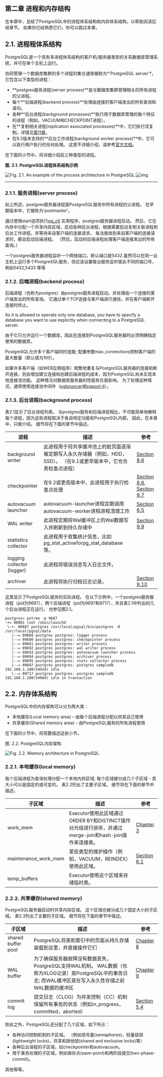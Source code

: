 ## 第二章 进程和内存结构

在本章中，总结了PostgreSQL中的进程体系结构和内存体系结构，以帮助阅读后续章节。 如果你已经熟悉它们，你可以跳过本章。

## 2.1. 进程程体系结构 

PostgreSQL是一个具有多进程体系结构的客户机/服务器类型的关系数据库管理系统，并可在单个主机上运行。

协同管理一个数据库集群的多个进程的集合通常被称为*'PostgreSQL server'*，它包含以下类型的进程：

- **postgres服务进程(server process)**是与数据库集群管理相关的所有进程的父进程。
- 每个**后端进程(backend process)**处理由连接的客户端发出的所有查询和语句。
- 各种**后台进程(background processes)**执行用于数据库管理的每个特征的进程（例如，VACUUM和CHECKPOINT进程）。
- 在**复制相关进程(replication associated processes)**中，它们执行流复制。详情见[第11章](ch11.md)。 
- 在9.3版本支持的**后台工作进程(background worker process)**中，它可以执行用户执行的任何处理。 这里不详细介绍，请参考[官方文档](http://www.postgresql.org/docs/current/static/bgworker.html)。

在下面的小节中，将详细介绍前三种类型的进程。

**图. 2.1. PostgreSQL进程体系结构示例**

![Fig. 2.1. An example of the process architecture in PostgreSQL.](https://github.com/yonj1e/The-Internals-of-PostgreSQL/blob/master/imgs/ch2/fig-2-01.png?raw=true)![img]()

------

### 2.1.1. 服务进程(server process) 

如上所述，postgres服务器进程是PostgreSQL服务中所有进程的父进程。 在早期版本中，它被称为‘postmaster’。

通过使用start选项执行[pg_ctl](http://www.postgresql.org/docs/current/static/app-pg-ctl.html) 实用程序，postgres服务器进程启动。 然后，它在内存中分配一个共享内存区域，启动各种后台进程，根据需要启动复制关联进程和后台工作进程，并等待来自客户端的连接请求。 每当接收到来自客户端的连接请求时，都会启动后端进程。 （然后，启动的后端进程处理客户端连接发出的所有查询。）

一个postgres服务器进程监听一个网络端口，默认端口是5432.虽然可以在同一台主机上运行多个PostgreSQL服务，但应该设置每台服务监听彼此不同的端口号，例如5432,5433 等等

### 2.1.2. 后端进程(backend process)

后端进程（也称为postgres）由postgres服务进程启动，并处理由一个连接的客户端发出的所有查询。 它通过单个TCP连接与客户端进行通信，并在客户端断开连接时终止。

As it is allowed to operate only one database, you have to specify a database you want to use explicitly when connecting to a PostgreSQL server.

由于它只允许运行一个数据库，因此在连接到PostgreSQL服务器时必须明确指定使用的数据库。

PostgreSQL允许多个客户端同时连接; 配置参数max_connections控制客户端的最大数量（默认值为100）。

如果许多客户端（如WEB应用程序）频繁地重复与PostgreSQL服务器的连接和断开连接，则会增加建立连接和创建后端进程的成本，因为PostgreSQL尚未实现本地连接池功能。 这种情况对数据库服务器的性能有负面影响。 为了处理这种情况，通常使用连接池中间件（[pgbouncer](https://pgbouncer.github.io/)或[pgpool-II](http://www.pgpool.net/mediawiki/index.php/Main_Page)）。

### 2.1.3. 后台进程(background process)

表2.1显示了后台进程列表。 与postgres服务和后端进程相比，不可能简单地解释每个进程，因为这些进程取决于各自特定功能和PostgreSQL内部。 因此，在本章中，只做介绍。 细节将在下面的章节中描述。

| 进程                       | 描述                                                         | 参考                                                         |
| -------------------------- | ------------------------------------------------------------ | ------------------------------------------------------------ |
| background writer          | 此进程用于将共享缓冲池上的脏页面逐渐被定期写入永久存储器（例如，HDD，SSD）。 （在9.1或更早版本中，它也负责检查点进程） | [Section 8.6](http://www.interdb.jp/pg/pgsql08.html#_8.6.)   |
| checkpointer               | 在9.2或更高版本中，此进程用于执行检查点处理                  | [Section 8.6](http://www.interdb.jp/pg/pgsql08.html#_8.6.), [Section 9.7](http://www.interdb.jp/pg/pgsql09.html#_9.7.) |
| autovacuum launcher        | autovacuum-launcher进程定期调用autovacuum-worker进程进程清理工作 | [Section 6.5](http://www.interdb.jp/pg/pgsql06.html#_6.5.)   |
| WAL writer                 | 此进程定期将Wal缓冲区上的Wal数据写入并刷新到持久存储中       | [Section 9.9](http://www.interdb.jp/pg/pgsql09.html#_9.9.)   |
| statistics collector       | 此进程用于收集统计信息，比如pg_stat_activeforpg_stat_database等。 |                                                              |
| logging collector (logger) | 此进程将错误消息写入日志文件。                               |                                                              |
| archiver                   | 此进程将执行归档日志记录。                                   | [Section 9.10](http://www.interdb.jp/pg/pgsql09.html#_9.10.) |

这里显示了PostgreSQL服务的实际进程。 在以下示例中，一个postgres服务器进程（pid为9687），两个后端进程（pid为9697和9717），并且表2.1中列出的几个后台进程正在运行。 也参见图2.1。

```
postgres> pstree -p 9687
-+= 00001 root /sbin/launchd
 \-+- 09687 postgres /usr/local/pgsql/bin/postgres -D /usr/local/pgsql/data
   |--= 09688 postgres postgres: logger process     
   |--= 09690 postgres postgres: checkpointer process     
   |--= 09691 postgres postgres: writer process     
   |--= 09692 postgres postgres: wal writer process     
   |--= 09693 postgres postgres: autovacuum launcher process     
   |--= 09694 postgres postgres: archiver process     
   |--= 09695 postgres postgres: stats collector process     
   |--= 09697 postgres postgres: postgres sampledb 192.168.1.100(54924) idle  
   \--= 09717 postgres postgres: postgres sampledb 192.168.1.100(54964) idle in transaction  
```

## 2.2. 内存体系结构 

PostgreSQL中的内存架构可以分为两大类：

- 本地缓存(Local memory area) – 由每个后端进程分配以供其自己使用
- 共享缓存(Shared memory area) – 由PostgreSQL服务的所有进程使用

在下面的小节中，将简要描述这些小节。

图. 2.2. PostgreSQL内存架构

![Fig. 2.2. Memory architecture in PostgreSQL.](https://github.com/yonj1e/The-Internals-of-PostgreSQL/blob/master/imgs/ch2/fig-2-02.png?raw=true)

### 2.2.1. 本地缓存(local memory)

每个后端进程为查询处理分配一个本地内存区域; 每个区域被分成几个子区域 - 其大小可以是固定的或可变的。 表2.2列出了主要子区域。 细节将在下面的章节中描述。

| 子区域               | 描述                                                         | 参考                                                       |
| -------------------- | ------------------------------------------------------------ | ---------------------------------------------------------- |
| work_mem             | Executor使用此区域通过ORDER BY和DISTINCT操作对元组进行排序，并通过merge-join和hash-join操作来连接表。 | [Chapter 3](http://www.interdb.jp/pg/pgsql03.html)         |
| maintenance_work_mem | 某些类型的维护操作（例如，VACUUM，REINDEX）使用此区域。      | [Section 6.1](http://www.interdb.jp/pg/pgsql06.html#_6.1.) |
| temp_buffers         | Executor使用这个区域来存储临时表。                           |                                                            |

### 2.2.2. 共享缓存(shared memory)

PostgreSQL服务器启动时共享内存区域。 这个区域也被分成几个固定大小的子区域。 表2.3列出了主要的子区域。 细节将在下面的章节中描述。

| 子区域             | 描述                                                         | 参考                                                       |
| ------------------ | ------------------------------------------------------------ | ---------------------------------------------------------- |
| shared buffer pool | PostgreSQL将表和索引中的页面从持久存储装载到这里，并直接操作它们 | [Chapter 8](http://www.interdb.jp/pg/pgsql08.html)         |
| WAL buffer         | 为了确保服务器故障没有数据丢失，PostgreSQL支持WAL机制。 WAL数据（也称为XLOG记录）是PostgreSQL中的事务日志; 而WAL缓冲区是在写入永久性存储之前WAL数据的缓冲区 | [Chapter 9](http://www.interdb.jp/pg/pgsql09.html)         |
| commit log         | 提交日志（CLOG）为并发控制（CC）机制保留所有事务的状态（例如in_progress，committed，aborted） | [Section 5.4](http://www.interdb.jp/pg/pgsql05.html#_5.4.) |

除此之外，PostgreSQL还分配了几个区域，如下所示：

- 各种访问控制机制的子区域。 （例如信号量(semaphores)，轻量级锁(lightweight locks)，共享和排他锁(shared and exclusive locks)等）
- 各种后台进程的子区域，如checkpointer和autovacuum。
- 用于事务处理的子区域，例如保存点(save-point)和两阶段提交(two-phase-commit)。

其他等等。